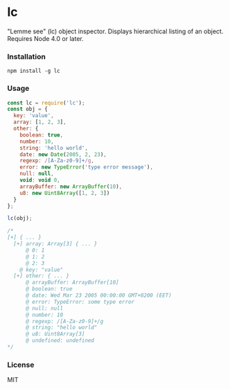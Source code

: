 # lc
"Lemme see" (lc) object inspector. Displays hierarchical listing of an object. Requires Node 4.0 or later.

### Installation

```
npm install -g lc
```

### Usage

```js
const lc = require('lc');
const obj = {
  key: 'value',
  array: [1, 2, 3],
  other: {
    boolean: true,
    number: 10,
    string: 'hello world',
    date: new Date(2005, 2, 23),
    regexp: /[A-Za-z0-9]+/g,
    error: new TypeError('type error message'),
    null: null,
    void: void 0,
    arrayBuffer: new ArrayBuffer(10),
    u8: new Uint8Array([1, 2, 3])
  }
};

lc(obj);

/*
[+] { ... }
  [+] array: Array[3] { ... }
      @ 0: 1
      @ 1: 2
      @ 2: 3
    @ key: "value"
  [+] other: { ... }
      @ arrayBuffer: ArrayBuffer[10]
      @ boolean: true
      @ date: Wed Mar 23 2005 00:00:00 GMT+0200 (EET)
      @ error: TypeError: some type error
      @ null: null
      @ number: 10
      @ regexp: /[A-Za-z0-9]+/g
      @ string: "hello world"
      @ u8: Uint8Array[3]
      @ undefined: undefined
*/
```

### License

MIT

